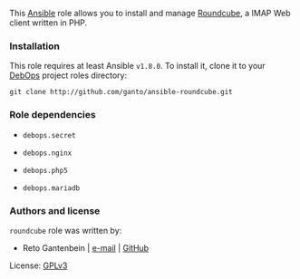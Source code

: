 This [Ansible](http://ansible.com/) role allows you to install and manage
[Roundcube](http://roundcube.net/), a IMAP Web client written in PHP.


### Installation

This role requires at least Ansible `v1.8.0`. To install it, clone it
to your [DebOps](http://debops.org) project roles directory:

    git clone http://github.com/ganto/ansible-roundcube.git


### Role dependencies

* ``debops.secret``

* ``debops.nginx``

* ``debops.php5``

* ``debops.mariadb``


### Authors and license

`roundcube` role was written by:
- Reto Gantenbein | [e-mail](mailto:reto.gantenbein@linuxmonk.ch) | [GitHub](https://github.com/ganto)

License: [GPLv3](https://tldrlegal.com/license/gnu-general-public-license-v3-%28gpl-3%29)
